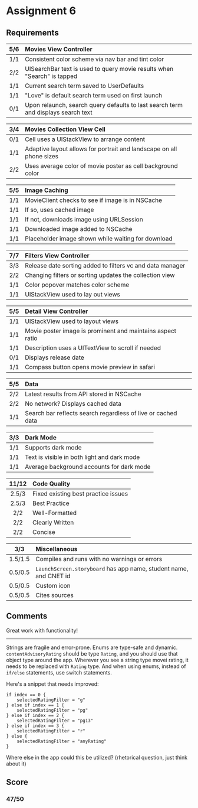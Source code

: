 # Assignment 6

## Requirements

5/6 | Movies View Controller
:---: | :---
1/1 | Consistent color scheme via nav bar and tint color
2/2 | UISearchBar text is used to query movie results when "Search" is tapped
1/1 | Current search term saved to UserDefaults
1/1 | "Love" is default search term used on first launch
0/1 | Upon relaunch, search query defaults to last search term and displays search text

3/4 | Movies Collection View Cell
:---: | :---
0/1 | Cell uses a UIStackView to arrange content
1/1 | Adaptive layout allows for portrait and landscape on all phone sizes
2/2 | Uses average color of movie poster as cell background color

5/5 | Image Caching
:---: | :---
1/1 | MovieClient checks to see if image is in NSCache
1/1 | If so, uses cached image
1/1 | If not, downloads image using URLSession
1/1 | Downloaded image added to NSCache
1/1 | Placeholder image shown while waiting for download

7/7 | Filters View Controller
:---: | :---
3/3 | Release date sorting added to filters vc and data manager
2/2 | Changing filters or sorting updates the collection view
1/1 | Color popover matches color scheme
1/1 | UIStackView used to lay out views

5/5 | Detail View Controller
:---: | :---
1/1 | UIStackView used to layout views
1/1 | Movie poster image is prominent and maintains aspect ratio
1/1 | Description uses a UITextView to scroll if needed
0/1 | Displays release date
1/1 | Compass button opens movie preview in safari

5/5 | Data
:---: | :---
2/2 | Latest results from API stored in NSCache
2/2 | No network? Displays cached data
1/1 | Search bar reflects search regardless of live or cached data

3/3 | Dark Mode
:---: | :---
1/1 | Supports dark mode
1/1 | Text is visible in both light and dark mode
1/1 | Average background accounts for dark mode

11/12 | Code Quality
:---: | :---
2.5/3 | Fixed existing best practice issues
2.5/3 | Best Practice
2/2 | Well-Formatted
2/2 | Clearly Written
2/2 | Concise

3/3 | Miscellaneous
:---: | :---
1.5/1.5 | Compiles and runs with no warnings or errors
0.5/0.5 | `LaunchScreen.storyboard` has app name, student name, and CNET id
0.5/0.5 | Custom icon
0.5/0.5 | Cites sources

## Comments

Great work with functionality!

---

Strings are fragile and error-prone. Enums are type-safe and dynamic. `contentAdvisoryRating`
should be type `Rating`, and you should use that object type around the app. Wherever you see a
string type movei rating, it needs to be replaced with `Rating` type. And when using enums, instead 
of `if/else` statements, use switch statements.

Here's a snippet that needs improved:
```
if index == 0 {
    selectedRatingFilter = "g"
} else if index == 1 {
    selectedRatingFilter = "pg"
} else if index == 2 {
    selectedRatingFilter = "pg13"
} else if index == 3 {
    selectedRatingFilter = "r"
} else {
    selectedRatingFilter = "anyRating"
}
```

Where else in the app could this be utilized? (rhetorical question, just think about it)


## Score

### 47/50

